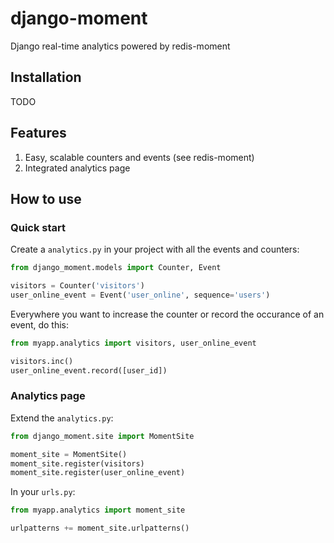 # django-moment
Django real-time analytics powered by redis-moment

## Installation
TODO

## Features
1. Easy, scalable counters and events (see redis-moment)
2. Integrated analytics page

## How to use

### Quick start

Create a ``analytics.py`` in your project with all the events and counters:

```python
from django_moment.models import Counter, Event

visitors = Counter('visitors')
user_online_event = Event('user_online', sequence='users')
```

Everywhere you want to increase the counter or record the occurance of an event, do this:

```python
from myapp.analytics import visitors, user_online_event

visitors.inc()
user_online_event.record([user_id])
```

### Analytics page

Extend the ``analytics.py``:

```python
from django_moment.site import MomentSite

moment_site = MomentSite()
moment_site.register(visitors)
moment_site.register(user_online_event)
```

In your ``urls.py``:

```python
from myapp.analytics import moment_site

urlpatterns += moment_site.urlpatterns()
```
